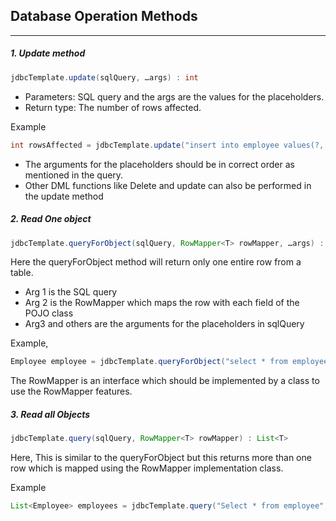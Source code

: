 ## Database Operation Methods
---

##### 1. Update method

```java
jdbcTemplate.update(sqlQuery, …args) : int
```
- Parameters: SQL query and the args are the values for the placeholders. 
- Return type: The number of rows affected.

Example

```java
int rowsAffected = jdbcTemplate.update("insert into employee values(?, ?), 1, "Balamurugan")
```
- The arguments for the placeholders should be in correct order as mentioned in the query. 
- Other DML functions like Delete and update can also be performed in the update method

##### 2. Read One object

```java
jdbcTemplate.queryForObject(sqlQuery, RowMapper<T> rowMapper, …args) : Object T
```

Here the queryForObject method will return only one entire row from a table. 
-   Arg 1 is the SQL query 
-   Arg 2 is the RowMapper which maps the row with each field of the POJO class 
-   Arg3 and others are the arguments for the placeholders in sqlQuery

Example, 
```java
Employee employee = jdbcTemplate.queryForObject("select * from employee where id = ?", empMapper, emp.getID()) 
```
The RowMapper is an interface which should be implemented by a class to use the RowMapper features.

##### 3. Read all Objects

```java
jdbcTemplate.query(sqlQuery, RowMapper<T> rowMapper) : List<T>
```

Here, This is similar to the queryForObject but this returns more than one row which is mapped using the RowMapper implementation class.

Example
```java
List<Employee> employees = jdbcTemplate.query("Select * from employee", rowMapper)
```